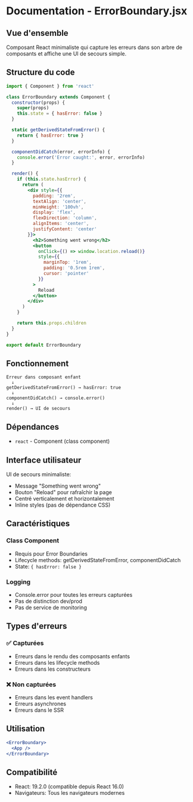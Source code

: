 # Documentation - ErrorBoundary.jsx

## Vue d'ensemble
Composant React minimaliste qui capture les erreurs dans son arbre de composants et affiche une UI de secours simple.

## Structure du code

```jsx
import { Component } from 'react'

class ErrorBoundary extends Component {
  constructor(props) {
    super(props)
    this.state = { hasError: false }
  }

  static getDerivedStateFromError() {
    return { hasError: true }
  }

  componentDidCatch(error, errorInfo) {
    console.error('Error caught:', error, errorInfo)
  }

  render() {
    if (this.state.hasError) {
      return (
        <div style={{ 
          padding: '2rem', 
          textAlign: 'center',
          minHeight: '100vh',
          display: 'flex',
          flexDirection: 'column',
          alignItems: 'center',
          justifyContent: 'center'
        }}>
          <h2>Something went wrong</h2>
          <button 
            onClick={() => window.location.reload()}
            style={{
              marginTop: '1rem',
              padding: '0.5rem 1rem',
              cursor: 'pointer'
            }}
          >
            Reload
          </button>
        </div>
      )
    }

    return this.props.children
  }
}

export default ErrorBoundary
```

## Fonctionnement

```
Erreur dans composant enfant
  ↓
getDerivedStateFromError() → hasError: true
  ↓
componentDidCatch() → console.error()
  ↓
render() → UI de secours
```

## Dépendances

- `react` - Component (class component)

## Interface utilisateur

UI de secours minimaliste:
- Message "Something went wrong"
- Bouton "Reload" pour rafraîchir la page
- Centré verticalement et horizontalement
- Inline styles (pas de dépendance CSS)

## Caractéristiques

### Class Component
- Requis pour Error Boundaries
- Lifecycle methods: getDerivedStateFromError, componentDidCatch
- State: `{ hasError: false }`

### Logging
- Console.error pour toutes les erreurs capturées
- Pas de distinction dev/prod
- Pas de service de monitoring

## Types d'erreurs

### ✅ Capturées
- Erreurs dans le rendu des composants enfants
- Erreurs dans les lifecycle methods
- Erreurs dans les constructeurs

### ❌ Non capturées
- Erreurs dans les event handlers
- Erreurs asynchrones
- Erreurs dans le SSR

## Utilisation

```jsx
<ErrorBoundary>
  <App />
</ErrorBoundary>
```

## Compatibilité

- React: 19.2.0 (compatible depuis React 16.0)
- Navigateurs: Tous les navigateurs modernes
